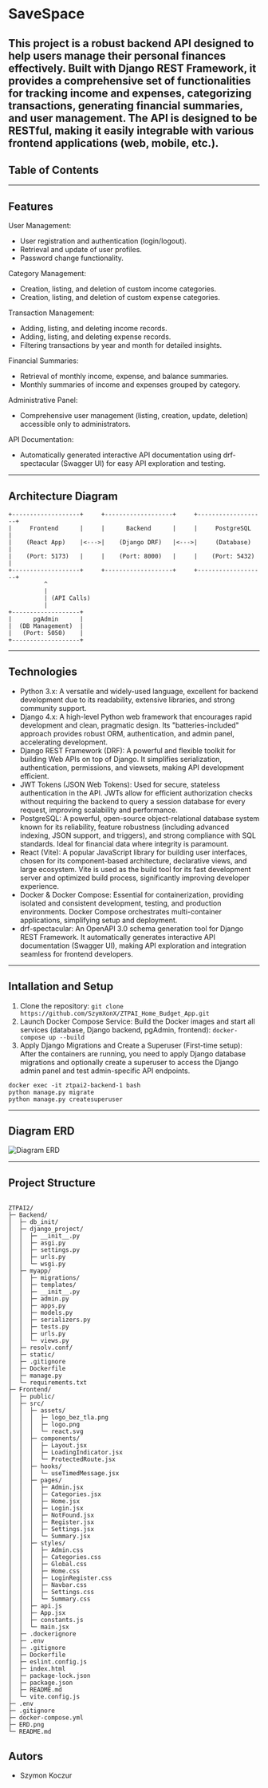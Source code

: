 # SaveSpace
This project is a robust backend API designed to help users manage their personal finances effectively. Built with Django REST Framework, it provides a comprehensive set of functionalities for tracking income and expenses, categorizing transactions, generating financial summaries, and user management. The API is designed to be RESTful, making it easily integrable with various frontend applications (web, mobile, etc.).
---
## Table of Contents


---
## Features
User Management:
- User registration and authentication (login/logout).
- Retrieval and update of user profiles.
- Password change functionality.

Category Management:
- Creation, listing, and deletion of custom income categories.
- Creation, listing, and deletion of custom expense categories.

Transaction Management:
- Adding, listing, and deleting income records.
- Adding, listing, and deleting expense records.
- Filtering transactions by year and month for detailed insights.

Financial Summaries:
- Retrieval of monthly income, expense, and balance summaries.
- Monthly summaries of income and expenses grouped by category.

Administrative Panel:
- Comprehensive user management (listing, creation, update, deletion) accessible only to administrators.

API Documentation:
- Automatically generated interactive API documentation using drf-spectacular (Swagger UI) for easy API exploration and testing.


---
## Architecture Diagram
```
+-------------------+     +-------------------+     +-------------------+
|     Frontend      |     |      Backend      |     |     PostgreSQL    |
|    (React App)    |<--->|    (Django DRF)   |<--->|     (Database)    |
|    (Port: 5173)   |     |    (Port: 8000)   |     |    (Port: 5432)   |
+-------------------+     +-------------------+     +-------------------+
          ^                  
          |                    
          | (API Calls)      
          |                 
+-------------------+
|      pgAdmin      |
|  (DB Management)  |
|   (Port: 5050)    |
+-------------------+
```

---
## Technologies
- Python 3.x: A versatile and widely-used language, excellent for backend development due to its readability, extensive libraries, and strong community support.
- Django 4.x: A high-level Python web framework that encourages rapid development and clean, pragmatic design. Its "batteries-included" approach provides robust ORM, authentication, and admin panel, accelerating development.
- Django REST Framework (DRF): A powerful and flexible toolkit for building Web APIs on top of Django. It simplifies serialization, authentication, permissions, and viewsets, making API development efficient.
- JWT Tokens (JSON Web Tokens): Used for secure, stateless authentication in the API. JWTs allow for efficient authorization checks without requiring the backend to query a session database for every request, improving scalability and performance.
- PostgreSQL: A powerful, open-source object-relational database system known for its reliability, feature robustness (including advanced indexing, JSON support, and triggers), and strong compliance with SQL standards. Ideal for financial data where integrity is paramount.
- React (Vite): A popular JavaScript library for building user interfaces, chosen for its component-based architecture, declarative views, and large ecosystem. Vite is used as the build tool for its fast development server and optimized build process, significantly improving developer experience.
- Docker & Docker Compose: Essential for containerization, providing isolated and consistent development, testing, and production environments. Docker Compose orchestrates multi-container applications, simplifying setup and deployment.
- drf-spectacular: An OpenAPI 3.0 schema generation tool for Django REST Framework. It automatically generates interactive API documentation (Swagger UI), making API exploration and integration seamless for frontend developers.

---
## Intallation and Setup
1. Clone the repository:
``` git clone https://github.com/SzymXonX/ZTPAI_Home_Budget_App.git ```
2. Launch Docker Compose Service:
Build the Docker images and start all services (database, Django backend, pgAdmin, frontend):
``` docker-compose up --build ```
3. Apply Django Migrations and Create a Superuser (First-time setup):
After the containers are running, you need to apply Django database migrations and optionally create a superuser to access the Django admin panel and test admin-specific API endpoints.
``` 
docker exec -it ztpai2-backend-1 bash
python manage.py migrate
python manage.py createsuperuser
```

---
## Diagram ERD
![Diagram ERD](ERD.png)


---
## Project Structure
```

ZTPAI2/
├─ Backend/
│  ├─ db_init/
│  ├─ django_project/
│  │  ├─ __init__.py
│  │  ├─ asgi.py
│  │  ├─ settings.py
│  │  ├─ urls.py
│  │  └─ wsgi.py
│  ├─ myapp/
│  │  ├─ migrations/
│  │  ├─ templates/
│  │  ├─ __init__.py
│  │  ├─ admin.py
│  │  ├─ apps.py
│  │  ├─ models.py
│  │  ├─ serializers.py
│  │  ├─ tests.py
│  │  ├─ urls.py
│  │  └─ views.py
│  ├─ resolv.conf/
│  ├─ static/
│  ├─ .gitignore
│  ├─ Dockerfile
│  ├─ manage.py
│  └─ requirements.txt
├─ Frontend/
│  ├─ public/
│  ├─ src/
│  │  ├─ assets/
│  │  │  ├─ logo_bez_tla.png
│  │  │  ├─ logo.png
│  │  │  └─ react.svg
│  │  ├─ components/
│  │  │  ├─ Layout.jsx
│  │  │  ├─ LoadingIndicator.jsx
│  │  │  └─ ProtectedRoute.jsx
│  │  ├─ hooks/
│  │  │  └─ useTimedMessage.jsx
│  │  ├─ pages/
│  │  │  ├─ Admin.jsx
│  │  │  ├─ Categories.jsx
│  │  │  ├─ Home.jsx
│  │  │  ├─ Login.jsx
│  │  │  ├─ NotFound.jsx
│  │  │  ├─ Register.jsx
│  │  │  ├─ Settings.jsx
│  │  │  └─ Summary.jsx
│  │  ├─ styles/
│  │  │  ├─ Admin.css
│  │  │  ├─ Categories.css
│  │  │  ├─ Global.css
│  │  │  ├─ Home.css
│  │  │  ├─ LoginRegister.css
│  │  │  ├─ Navbar.css
│  │  │  ├─ Settings.css
│  │  │  └─ Summary.css
│  │  ├─ api.js
│  │  ├─ App.jsx
│  │  ├─ constants.js
│  │  └─ main.jsx
│  ├─ .dockerignore
│  ├─ .env
│  ├─ .gitignore
│  ├─ Dockerfile
│  ├─ eslint.config.js
│  ├─ index.html
│  ├─ package-lock.json
│  ├─ package.json
│  ├─ README.md
│  └─ vite.config.js
├─ .env
├─ .gitignore
├─ docker-compose.yml
├─ ERD.png
└─ README.md

```

## Autors
- Szymon Koczur